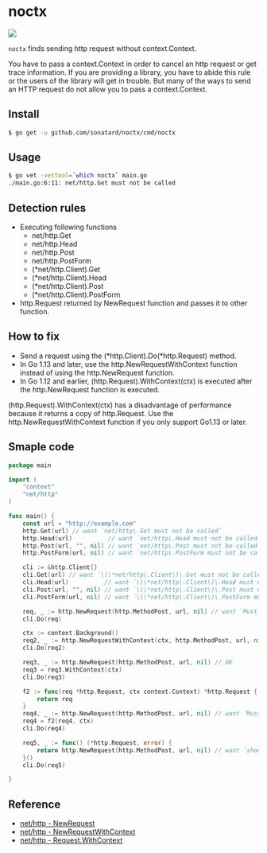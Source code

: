 # noctx

![](https://github.com/sonatard/noctx/workflows/.github/workflows/ci.yml/badge.svg)

`noctx` finds sending http request without context.Context.

You have to pass a context.Context in order to cancel an http request or get trace information.
If you are providing a library, you have to abide this rule or the users of the library will get in trouble.
But many of the ways to send an HTTP request do not allow you to pass a context.Context.

## Install

```sh
$ go get -u github.com/sonatard/noctx/cmd/noctx
```

## Usage

```sh
$ go vet -vettool=`which noctx` main.go
./main.go:6:11: net/http.Get must not be called
```

## Detection rules
- Executing following functions
  - net/http.Get
  - net/http.Head
  - net/http.Post
  - net/http.PostForm
  - (*net/http.Client).Get
  - (*net/http.Client).Head
  - (*net/http.Client).Post
  - (*net/http.Client).PostForm
- http.Request returned by NewRequest function and passes it to other function.

## How to fix
- Send a request using the (*http.Client).Do(*http.Request) method.
- In Go 1.13 and later, use the http.NewRequestWithContext function instead of using the http.NewRequest function.
- In Go 1.12 and earlier, (http.Request).WithContext(ctx) is executed after the http.NewRequest function is executed.

(http.Request).WithContext(ctx) has a disadvantage of performance because it returns a copy of http.Request. Use the http.NewRequestWithContext function if you only support Go1.13 or later.

## Smaple code

```go
package main

import (
	"context"
	"net/http"
)

func main() {
	const url = "http://example.com"
	http.Get(url) // want `net/http\.Get must not be called`
	http.Head(url)          // want `net/http\.Head must not be called`
	http.Post(url, "", nil) // want `net/http\.Post must not be called`
	http.PostForm(url, nil) // want `net/http\.PostForm must not be called`

	cli := &http.Client{}
	cli.Get(url) // want `\(\*net/http\.Client\)\.Get must not be called`
	cli.Head(url)          // want `\(\*net/http\.Client\)\.Head must not be called`
	cli.Post(url, "", nil) // want `\(\*net/http\.Client\)\.Post must not be called`
	cli.PostForm(url, nil) // want `\(\*net/http\.Client\)\.PostForm must not be called`

	req, _ := http.NewRequest(http.MethodPost, url, nil) // want `Must not use http.NewRequest. Use http.NewRequestWithContext or http.NewRequest with \(\*Request\)\.WithContext`
	cli.Do(req)

	ctx := context.Background()
	req2, _ := http.NewRequestWithContext(ctx, http.MethodPost, url, nil) // OK
	cli.Do(req2)

	req3, _ := http.NewRequest(http.MethodPost, url, nil) // OK
	req3 = req3.WithContext(ctx)
	cli.Do(req3)

	f2 := func(req *http.Request, ctx context.Context) *http.Request {
		return req
	}
	req4, _ := http.NewRequest(http.MethodPost, url, nil) // want `Must not use http.NewRequest. Use http.NewRequestWithContext or http.NewRequest with \(\*Request\)\.WithContext`
	req4 = f2(req4, ctx)
	cli.Do(req4)

	req5, _ := func() (*http.Request, error) {
		return http.NewRequest(http.MethodPost, url, nil) // want `should rewrite http.NewRequest to http.NewRequestWithContext or http.NewRequest and \(\*Request\).WithContext`
	}()
	cli.Do(req5)

}
```

## Reference
- [net/http - NewRequest](https://golang.org/pkg/net/http/#NewRequest)
- [net/http - NewRequestWithContext](https://golang.org/pkg/net/http/#NewRequestWithContext)
- [net/http - Request.WithContext](https://golang.org/pkg/net/http/#Request.WithContext)

